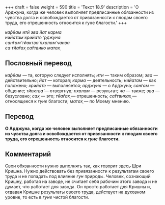 +++
draft = false
weight = 590
title = 'Текст 18.9'
description = 'О Арджуна, когда же человек выполняет предписанные обязанности из чувства долга и освобождается от привязанности к плодам своего труда, его отрешенность относится к гуне благости.'
+++

_ка̄рйам итй эва йат карма  
нийатам̇ крийате ’рджуна  
сан̇гам̇ тйактва̄ пхалам̇ чаива  
са тйа̄гах̣ са̄ттвико матах̣_

## Пословный перевод

_ка̄рйам_ — та, которую следует исполнять; _ити_ — таким образом; _эва_ — действительно; _йат_ — которая; _карма_ — деятельность; _нийатам_ — как положено; _крийате_ — выполняется; _арджуна_ — о Арджуна; _сан̇гам_ — общение; _тйактва̄_ — отвергнув; _пхалам_ — результат; _ча_ — также; _эва_ — безусловно; _сах̣_ — это; _тйа̄гах̣_ — отрешенность; _са̄ттвиках̣_ — относящееся к _гуне_ благости; _матах̣_ — по Моему мнению.

## Перевод

**О Арджуна, когда же человек выполняет предписанные обязанности из чувства долга и освобождается от привязанности к плодам своего труда, его отрешенность относится к _гуне_ благости.**

## Комментарий

Свои обязанности нужно выполнять так, как говорит здесь Шри Кришна. Нужно действовать без привязанности к результатам своего труда и не попадать под влияние _гун_ природы. Человек, сознающий Кришну, работая на заводе, не считает себя рабочим этого завода и не думает, что работает для завода. Он просто работает для Кришны и, отдавая Кришне результаты своего труда, действует на духовном уровне, то есть в _гуне_ чистой благости.
